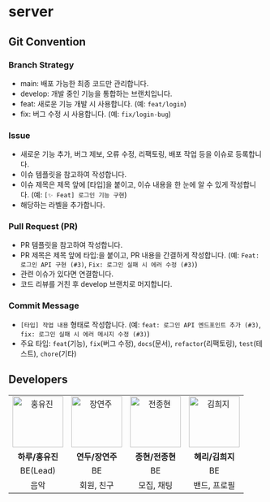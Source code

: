 # server

## Git Convention

### Branch Strategy
- main: 배포 가능한 최종 코드만 관리합니다.
- develop: 개발 중인 기능을 통합하는 브랜치입니다.
- feat: 새로운 기능 개발 시 사용합니다. (‎⁠예: `feat/login`⁠)
- fix: 버그 수정 시 사용합니다. (‎⁠예: `fix/login-bug`)

### Issue
- 새로운 기능 추가, 버그 제보, 오류 수정, 리팩토링, 배포 작업 등을 이슈로 등록합니다.
- 이슈 템플릿을 참고하여 작성합니다.
- 이슈 제목은 제목 앞에 [타입]을 붙이고, 이슈 내용을 한 눈에 알 수 있게 작성합니다. (예: `[✨ Feat] 로그인 기능 구현`)
- 해당하는 라벨을 추가합니다.

### Pull Request (PR)
- PR 템플릿을 참고하여 작성합니다.
- PR 제목은 제목 앞에 타입:을 붙이고, PR 내용을 간결하게 작성합니다. (예: `Feat: 로그인 API 구현 (#3)`, `Fix: 로그인 실패 시 에러 수정 (#3)`)
- 관련 이슈가 있다면 연결합니다.
- 코드 리뷰를 거친 후 develop 브랜치로 머지합니다.

### Commit Message
- `[타입] 작업 내용` 형태로 작성합니다. (예: ‎⁠`feat: 로그인 API 엔드포인트 추가 (#3)`, `fix: 로그인 실패 시 에러 메시지 수정 (#3)`⁠)
- 주요 타입: `feat`(기능), `fix`(버그 수정), `docs`(문서), `refactor`(리팩토링), `test`(테스트), `chore`(기타)  


## Developers
<table>
  <tr>
    <!-- 사진 행 -->
    <td align="center">
      <a href="https://github.com/yjhss">
        <img src="https://avatars.githubusercontent.com/yjhss" width="100px" alt="홍유진" />
      </a>
    </td>
    <td align="center">
      <a href="https://github.com/yeondub1121">
        <img src="https://avatars.githubusercontent.com/yeondub1121" width="100px" alt="장연주" />
      </a>
    </td>
    <td align="center">
      <a href="https://github.com/J2H3233">
        <img src="https://avatars.githubusercontent.com/J2H3233" width="100px" alt="전종현" />
      </a>
    </td>
    <td align="center">
      <a href="https://github.com/heexji">
        <img src="https://avatars.githubusercontent.com/heexji" width="100px" alt="김희지" />
      </a>
    </td>
  </tr>
 <tr>
    <td align="center"><b>하루/홍유진</b></td>
    <td align="center"><b>연두/장연주</b></td>
    <td align="center"><b>종현/전종현</b></td>
    <td align="center"><b>헤리/김희지</b></td>

  </tr>
  <tr>
    <td align="center">BE(Lead)</td>
    <td align="center">BE</td>
    <td align="center">BE</td>
    <td align="center">BE</td>
  </tr>

  <tr>
    <!-- 역할 행 -->
    <td><div align="center">음악</div></td>
    <td><div align="center">회원, 친구</div></td>
    <td><div align="center">모집, 채팅</div></td>
    <td><div align="center">밴드, 프로필</div></td>
</table>
